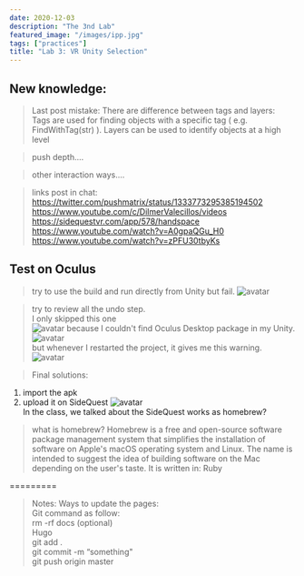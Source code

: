```yaml
---
date: 2020-12-03
description: "The 3nd Lab"
featured_image: "/images/ipp.jpg"
tags: ["practices"]
title: "Lab 3: VR Unity Selection"
---
```


## New knowledge:
>Last post mistake: There are difference between tags and layers:  
Tags are used for finding objects with a specific tag ( e.g. FindWithTag(str) ). Layers can be used to identify objects at a high level

>push depth....

>other interaction ways....

>links post in chat:  
<https://twitter.com/pushmatrix/status/1333773295385194502>  
<https://www.youtube.com/c/DilmerValecillos/videos>  
<https://sidequestvr.com/app/578/handspace>   
<https://www.youtube.com/watch?v=A0gpaQGu_H0>  
<https://www.youtube.com/watch?v=zPFU30tbyKs>  

## Test on Oculus
>try to use the build and run directly from Unity but fail.
![avatar](/images/P3/nofind.png)

>try to review all the undo step.   
I only skipped this one   
![avatar](/images/P3/desk1.png)
because I couldn't find Oculus Desktop package in my Unity.  
![avatar](/images/P3/desk2.png)  
but whenever I restarted the project, it gives me this warning.
![avatar](/images/P3/desk3.png)  

>Final solutions:
1. import the apk
2. upload it on SideQuest
![avatar](/images/P3/homebrew.png)  
In the class, we talked about the SideQuest works as homebrew?
>what is homebrew?
Homebrew is a free and open-source software package management system that simplifies the installation of software on Apple's macOS operating system and Linux. The name is intended to suggest the idea of building software on the Mac depending on the user's taste. It is written in: Ruby


=========

>Notes: 
Ways to update the pages:  
Git command as follow:  
rm -rf docs (optional)  
Hugo  
git add .  
git commit -m “something"  
git push origin master  
